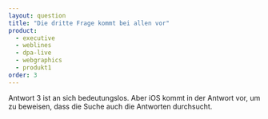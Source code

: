 ```yaml
---
layout: question
title: "Die dritte Frage kommt bei allen vor"
product: 
  - executive
  - weblines
  - dpa-live
  - webgraphics
  - produkt1
order: 3
---
```


Antwort 3 ist an sich bedeutungslos. Aber iOS kommt in der Antwort vor, um zu beweisen, dass die Suche auch die Antworten durchsucht. 

